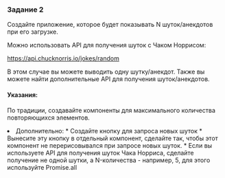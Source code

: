 ### Задание 2
Создайте приложение, которое будет показывать N шуток/анекдотов при его загрузке.

Можно использовать API для получения шуток с Чаком Норрисом:

<https://api.chucknorris.io/jokes/random>

В этом случае вы можете выводить одну шутку/анекдот. Также вы можете найти дополнительные API для получения шуток/анекдотов.

#### Указания:
По традиции, создавайте компоненты для максимального количества повторяющихся элементов.

<li> Дополнительно:
* Создайте кнопку для запроса новых шуток
* Вынесите эту кнопку в отдельный компонент, сделайте так, чтобы этот компонент не перерисовывался при запросе новых шуток.
* Если вы используете API для получения шуток Чака Норриса, сделайте получение не одной шутки, а N-количества - например, 5, для этого используйте Promise.all
